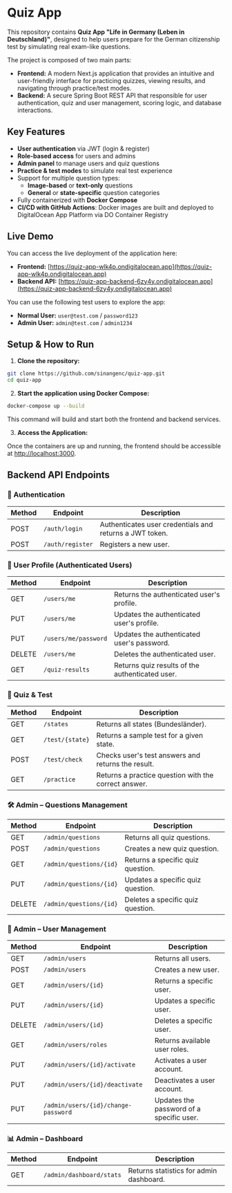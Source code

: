 # Quiz App

This repository contains **Quiz App "Life in Germany (Leben in Deutschland)"**, designed to help users prepare for the German citizenship test by simulating real exam-like questions.

The project is composed of two main parts:

- **Frontend:** A modern Next.js application that provides an intuitive and user-friendly interface for practicing quizzes, viewing results, and navigating through practice/test modes.
- **Backend:** A secure Spring Boot REST API that responsible for user authentication, quiz and user management, scoring logic, and database interactions.


## Key Features

- **User authentication** via JWT (login & register)
- **Role-based access** for users and admins
- **Admin panel** to manage users and quiz questions
- **Practice & test modes** to simulate real test experience
- Support for multiple question types:  
  - **Image-based** or **text-only** questions  
  - **General** or **state-specific** question categories
- Fully containerized with **Docker Compose**
- **CI/CD with GitHub Actions**: Docker images are built and deployed to DigitalOcean App Platform via DO Container Registry

## Live Demo

You can access the live deployment of the application here:

- **Frontend:** [https://quiz-app-wlk4p.ondigitalocean.app](https://quiz-app-wlk4p.ondigitalocean.app)
- **Backend API:** [https://quiz-app-backend-6zy4y.ondigitalocean.app](https://quiz-app-backend-6zy4y.ondigitalocean.app)

You can use the following test users to explore the app:
- **Normal User:** `user@test.com` / `password123`
- **Admin User:** `admin@test.com` / `admin1234`


## Setup & How to Run

1. **Clone the repository:**

```bash
git clone https://github.com/sinangenc/quiz-app.git
cd quiz-app
```

2. **Start the application using Docker Compose:**

```bash
docker-compose up --build
```
This command will build and start both the frontend and backend services.

3. **Access the Application:**

Once the containers are up and running, the frontend should be accessible at [http://localhost:3000](http://localhost:3000).



## Backend API Endpoints

### 🔐 Authentication
| Method | Endpoint              | Description                                                   |
|--------|-----------------------|---------------------------------------------------------------|
| POST   | `/auth/login`         | Authenticates user credentials and returns a JWT token.       |
| POST   | `/auth/register`      | Registers a new user.                                         |

### 👤 User Profile (Authenticated Users)
| Method | Endpoint                  | Description                                     |
|--------|---------------------------|-------------------------------------------------|
| GET    | `/users/me`               | Returns the authenticated user's profile.       |
| PUT    | `/users/me`               | Updates the authenticated user's profile.       |
| PUT    | `/users/me/password`      | Updates the authenticated user's password.      |
| DELETE | `/users/me`               | Deletes the authenticated user.                 |
| GET    | `/quiz-results`           | Returns quiz results of the authenticated user. |

### 🧪 Quiz & Test
| Method | Endpoint           | Description                                                    |
|--------|--------------------|----------------------------------------------------------------|
| GET    | `/states`          | Returns all states (Bundesländer).                             |
| GET    | `/test/{state}`    | Returns a sample test for a given state.                       |
| POST   | `/test/check`      | Checks user's test answers and returns the result.             |
| GET    | `/practice`        | Returns a practice question with the correct answer.           |

### 🛠️ Admin – Questions Management
| Method | Endpoint                     | Description                          |
|--------|------------------------------|--------------------------------------|
| GET    | `/admin/questions`           | Returns all quiz questions.          |
| POST   | `/admin/questions`           | Creates a new quiz question.         |
| GET    | `/admin/questions/{id}`      | Returns a specific quiz question.    |
| PUT    | `/admin/questions/{id}`      | Updates a specific quiz question.    |
| DELETE | `/admin/questions/{id}`      | Deletes a specific quiz question.    |

### 👥 Admin – User Management
| Method | Endpoint                              | Description                               |
|--------|---------------------------------------|-------------------------------------------|
| GET    | `/admin/users`                        | Returns all users.                        |
| POST   | `/admin/users`                        | Creates a new user.                       |
| GET    | `/admin/users/{id}`                   | Returns a specific user.                  |
| PUT    | `/admin/users/{id}`                   | Updates a specific user.                  |
| DELETE | `/admin/users/{id}`                   | Deletes a specific user.                  |
| GET    | `/admin/users/roles`                  | Returns available user roles.             |
| PUT    | `/admin/users/{id}/activate`          | Activates a user account.                 |
| PUT    | `/admin/users/{id}/deactivate`        | Deactivates a user account.               |
| PUT    | `/admin/users/{id}/change-password`   | Updates the password of a specific user.  |

### 📊 Admin – Dashboard
| Method | Endpoint                    | Description                             |
|--------|-----------------------------|-----------------------------------------|
| GET    | `/admin/dashboard/stats`    | Returns statistics for admin dashboard. |
